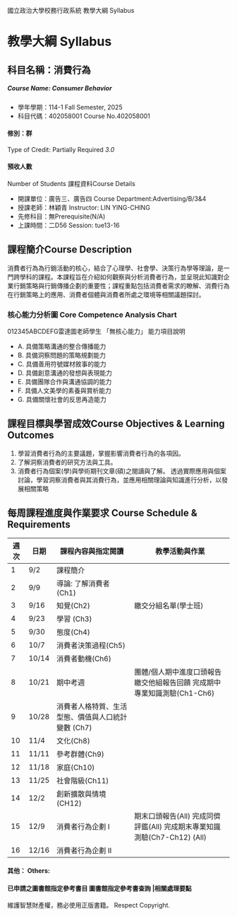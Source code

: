 國立政治大學校務行政系統 教學大綱 Syllabus
# 教學大綱 Syllabus
##  科目名稱：消費行為 
#####  Course Name: Consumer Behavior
  * 學年學期：114-1 Fall Semester, 2025 
  * 科目代碼：402058001 Course No.402058001
#### 修別：群
Type of Credit: Partially Required 
_3.0_
#### 預收人數
Number of Students
課程資料Course Details
  * 開課單位：廣告三、廣告四 Course Department:Advertising/B/3&4 
  * 授課老師：林穎青 Instructor: LIN YING-CHING 
  * 先修科目：無Prerequisite(N/A)
  * 上課時間：二D56 Session: tue13-16
##  課程簡介Course Description
消費者行為為行銷活動的核心，結合了心理學、社會學、決策行為學等理論，是一門跨學科的課程。本課程旨在介紹如何觀察與分析消費者行為，並呈現此知識對企業行銷策略與行銷傳播企劃的重要性；課程重點包括消費者需求的瞭解、消費行為在行銷策略上的應用、消費者個體與消費者所處之環境等相關議題探討。
###  核心能力分析圖 Core Competence Analysis Chart
012345ABCDEFG雷達圖老師學生
「無核心能力」 
能力項目說明
  * A. 具備策略溝通的整合傳播能力
  * B. 具備洞察問題的策略規劃能力
  * C. 具備善用符號媒材敘事的能力
  * D. 具備創意溝通的發想與表現能力
  * E. 具備團隊合作與溝通協調的能力
  * F. 具備人文美學的素養與賞析能力
  * G. 具備關懷社會的反思再造能力
##  課程目標與學習成效Course Objectives & Learning Outcomes 
  1. 學習消費者行為的主要議題，掌握影響消費者行為的各項因。
  1. 了解洞察消費者的研究方法與工具。
  2. 消費者行為個案(學)與學術期刊文章(碩)之閱讀與了解。
透過實際應用與個案討論，學習洞察消費者與其消費行為，並應用相關理論與知識進行分析，以發展相關策略
##  每周課程進度與作業要求 Course Schedule & Requirements
週次 |  日期 |  課程內容與指定閱讀 |  教學活動與作業  
---|---|---|---  
1 |  9/2 |  課程簡介 |   
2 |  9/9 |  導論: 了解消費者(Ch1) |   
3 |  9/16 |  知覺(Ch2) |  繳交分組名單(學士班)  
4 |  9/23 |  學習 (Ch3) |   
5 |  9/30 |  態度(Ch4) |   
6 |  10/7 |  消費者決策過程(Ch5) |   
7 |  10/14 |  消費者動機(Ch6) |   
8 |  10/21 |  期中考週 |  團體/個人期中進度口頭報告 繳交他組報告回饋 完成期中專業知識測驗(Ch1-Ch6)  
9 |  10/28 |  消費者人格特質、生活型態、價值與人口統計變數 (Ch7) |   
10 |  11/4 |  文化(Ch8) |   
11 |  11/11 |  參考群體(Ch9) |   
12 |  11/18 |  家庭(Ch10) |   
13 |  11/25 |  社會階級(Ch11) |   
14 |  12/2 |  創新擴散與情境(CH12) |   
15 |  12/9 |  消費者行為企劃 I |  期末口頭報告(All) 完成同儕評鑑(All) 完成期末專業知識測驗(Ch7-Ch12) (All)  
16 |  12/16 |  消費者行為企劃 II  
####  其他： Others:
####  已申請之圖書館指定參考書目  圖書館指定參考書查詢 |相關處理要點
維護智慧財產權，務必使用正版書籍。 Respect Copyright.